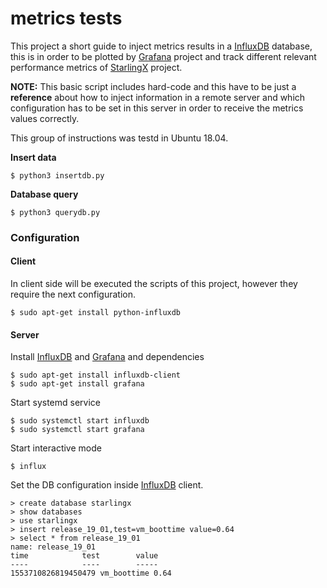 # metrics tests

This project a short guide to inject metrics results in a [InfluxDB] database,
this is in order to be plotted by [Grafana] project and track different relevant
performance metrics of [StarlingX] project.

**NOTE:**
This basic script includes hard-code and this have to be just a **reference**
about how to inject information in a remote server and which configuration
has to be set in this server in order to receive the metrics values correctly.

This group of instructions was testd in Ubuntu 18.04.


**Insert data**

```
$ python3 insertdb.py
```

**Database query**

```
$ python3 querydb.py
```

### Configuration

#### Client

In client side will be executed the scripts of this project, however they
require the next configuration.

```
$ sudo apt-get install python-influxdb
```

#### Server

Install [InfluxDB] and [Grafana] and dependencies

```
$ sudo apt-get install influxdb-client
$ sudo apt-get install grafana
```

Start systemd service

```
$ sudo systemctl start influxdb
$ sudo systemctl start grafana
```

Start interactive mode

```
$ influx
```

Set the DB configuration inside [InfluxDB] client.
```
> create database starlingx
> show databases
> use starlingx
> insert release_19_01,test=vm_boottime value=0.64
> select * from release_19_01
name: release_19_01
time			test		value
----			----		-----
1553710826819450479	vm_boottime	0.64
```

[Grafana]: https://grafana.com/
[InfluxDB]: https://github.com/influxdata/influxdb
[StarlingX]: http://www.starlingx.io/
